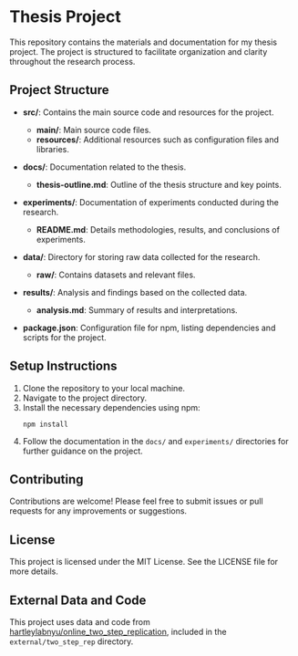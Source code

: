 # Thesis Project

This repository contains the materials and documentation for my thesis project. The project is structured to facilitate organization and clarity throughout the research process.

## Project Structure

- **src/**: Contains the main source code and resources for the project.
  - **main/**: Main source code files.
  - **resources/**: Additional resources such as configuration files and libraries.
  
- **docs/**: Documentation related to the thesis.
  - **thesis-outline.md**: Outline of the thesis structure and key points.

- **experiments/**: Documentation of experiments conducted during the research.
  - **README.md**: Details methodologies, results, and conclusions of experiments.

- **data/**: Directory for storing raw data collected for the research.
  - **raw/**: Contains datasets and relevant files.

- **results/**: Analysis and findings based on the collected data.
  - **analysis.md**: Summary of results and interpretations.

- **package.json**: Configuration file for npm, listing dependencies and scripts for the project.

## Setup Instructions

1. Clone the repository to your local machine.
2. Navigate to the project directory.
3. Install the necessary dependencies using npm:
   ```
   npm install
   ```
4. Follow the documentation in the `docs/` and `experiments/` directories for further guidance on the project.

## Contributing

Contributions are welcome! Please feel free to submit issues or pull requests for any improvements or suggestions.

## License

This project is licensed under the MIT License. See the LICENSE file for more details.

## External Data and Code

This project uses data and code from [hartleylabnyu/online_two_step_replication](https://github.com/hartleylabnyu/online_two_step_replication), included in the `external/two_step_rep` directory.

